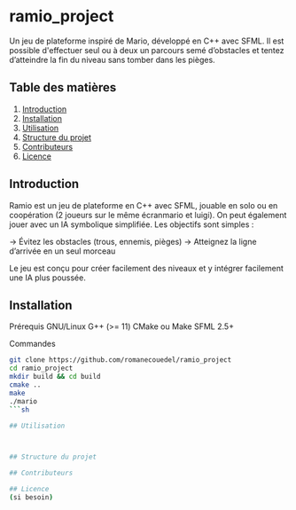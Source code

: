 # ramio_project
Un jeu de plateforme inspiré de Mario, développé en C++ avec SFML. Il est possible d'effectuer seul ou à deux un parcours semé d’obstacles et tentez d’atteindre la fin du niveau sans tomber dans les pièges.

## Table des matières
1. [Introduction](#-introduction)  
2. [Installation](#-installation)  
3. [Utilisation](#-utilisation)  
4. [Structure du projet](#-structure-du-projet)  
5. [Contributeurs](#-contributeurs)  
6. [Licence](#-licence)  

## Introduction 
Ramio est un jeu de plateforme en C++ avec SFML, jouable en solo ou en coopération (2 joueurs sur le même écranmario et luigi). On peut également jouer avec un IA symbolique simplifiée. Les objectifs sont simples :

-> Évitez les obstacles (trous, ennemis, pièges)
-> Atteignez la ligne d’arrivée en un seul morceau

Le jeu est conçu pour créer facilement des niveaux et y intégrer facilement une IA plus poussée.

## Installation
Prérequis
    GNU/Linux
    G++ (>= 11)
    CMake ou Make
    SFML 2.5+

Commandes
```sh
git clone https://github.com/romanecouedel/ramio_project
cd ramio_project
mkdir build && cd build  
cmake ..  
make  
./mario
```sh

## Utilisation



## Structure du projet

## Contributeurs

## Licence 
(si besoin)

